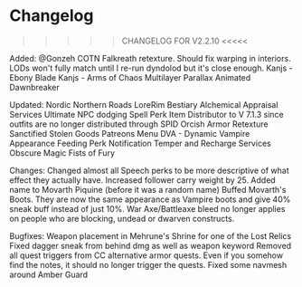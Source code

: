 # Changelog

 >>>>> CHANGELOG FOR V2.2.10 <<<<< 

Added:
@Gonzeh COTN Falkreath retexture. Should fix warping in interiors. LODs won't fully match until I re-run dyndolod but it's close enough.
Kanjs - Ebony Blade
Kanjs - Arms of Chaos
Multilayer Parallax Animated Dawnbreaker

Updated:
Nordic Northern Roads
LoreRim Bestiary
Alchemical Appraisal Services
Ultimate NPC dodging
Spell Perk Item Distributor to V 7.1.3 since outfits are no longer distributed through SPID
Orcish Armor Retexture
Sanctified Stolen Goods
Patreons Menu
DVA - Dynamic Vampire Appearance
Feeding Perk Notification
Temper and Recharge Services
Obscure Magic
Fists of Fury 

Changes:
Changed almost all Speech perks to be more descriptive of what effect they actually have.
Increased follower carry weight by 25.
Added name to Movarth Piquine (before it was a random name)
Buffed Movarth's Boots. They are now the same appearance as Vampire boots and give 40% sneak buff instead of just 10%. 
War Axe/Battleaxe bleed no longer applies on people who are blocking, undead or dwarven constructs. 

Bugfixes:
Weapon placement in Mehrune's Shrine for one of the Lost Relics
Fixed dagger sneak from behind dmg as well as weapon keyword
Removed all quest triggers from CC alternative armor quests. Even if you somehow find the notes, it should no longer trigger the quests.
Fixed some navmesh around Amber Guard
